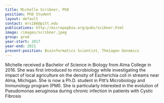 ```yaml
---
title: Michelle Scribner, PhD
position: PhD Student
layout: default
contact: mrs186@pitt.edu
publications: http://micropopbio.org/pubs/scibner.html
image: /images/scribner.jpeg
group: grad
year-start: 2017
year-end: 2021
present-position: Bioinformatics Scientist, Theiagen Genomics
---
```

Michelle received a Bachelor of Science in Biology from Alma College in 2016. She was first introduced to microbiology while investigating the impact of local agriculture on the density of Escherichia coli in streams near Alma, Michigan. She is now a Ph.D. student in Pitt’s Microbiology and Immunology program (PMI). She is particularly interested in the evolution of Pseudomonas aeruginosa during chronic infection in patients with Cystic Fibrosis 